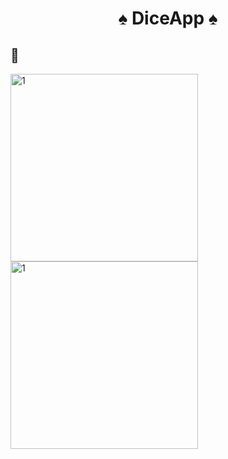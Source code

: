 <h1 align="center"> ♠️ DiceApp ♠️ </h1>
 
## 📸
  
<img width="300" alt="1" src="https://github.com/sedatbarlin/DiceApp/assets/71966913/fa861d57-e00f-41dc-bcf9-bacf6faf329c">

<img width="300" alt="1" src="https://github.com/sedatbarlin/DiceApp/assets/71966913/62699adc-7a00-4671-874a-f212969c22b6">

